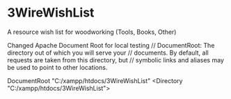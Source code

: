 # 3WireWishList
A resource wish list for woodworking (Tools, Books, Other)


Changed Apache Document Root for local testing
// DocumentRoot: The directory out of which you will serve your
// documents. By default, all requests are taken from this directory, but
// symbolic links and aliases may be used to point to other locations.

DocumentRoot "C:/xampp/htdocs/3WireWishList"
<Directory "C:/xampp/htdocs/3WireWishList">

